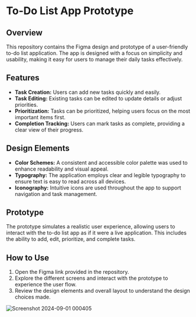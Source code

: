 # To-Do List App Prototype

## Overview
This repository contains the Figma design and prototype of a user-friendly to-do list application. The app is designed with a focus on simplicity and usability, making it easy for users to manage their daily tasks effectively.

## Features
- **Task Creation:** Users can add new tasks quickly and easily.
- **Task Editing:** Existing tasks can be edited to update details or adjust priorities.
- **Prioritization:** Tasks can be prioritized, helping users focus on the most important items first.
- **Completion Tracking:** Users can mark tasks as complete, providing a clear view of their progress.

## Design Elements
- **Color Schemes:** A consistent and accessible color palette was used to enhance readability and visual appeal.
- **Typography:** The application employs clear and legible typography to ensure text is easy to read across all devices.
- **Iconography:** Intuitive icons are used throughout the app to support navigation and task management.

## Prototype
The prototype simulates a realistic user experience, allowing users to interact with the to-do list app as if it were a live application. This includes the ability to add, edit, prioritize, and complete tasks.

## How to Use
1. Open the Figma link provided in the repository.
2. Explore the different screens and interact with the prototype to experience the user flow.
3. Review the design elements and overall layout to understand the design choices made.

![Screenshot 2024-09-01 000405](https://github.com/user-attachments/assets/dc954ab6-c181-4bfb-b6c4-ddb0b454b55b)
